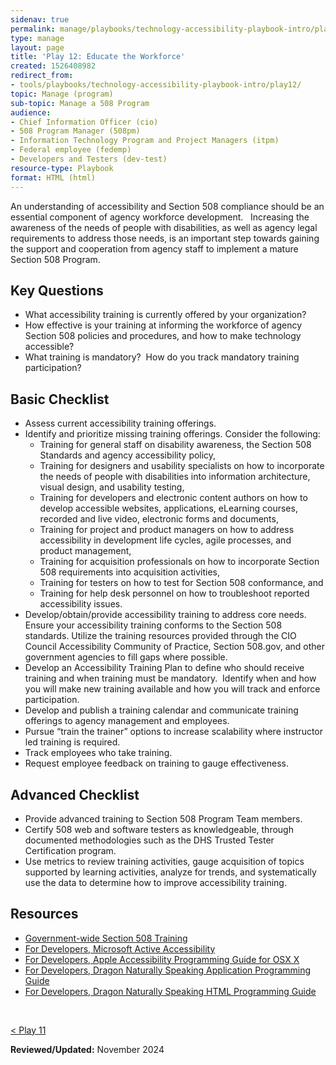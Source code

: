 ```yaml
---
sidenav: true
permalink: manage/playbooks/technology-accessibility-playbook-intro/play12/
type: manage
layout: page
title: 'Play 12: Educate the Workforce'
created: 1526408982
redirect_from:
- tools/playbooks/technology-accessibility-playbook-intro/play12/
topic: Manage (program)
sub-topic: Manage a 508 Program
audience:
- Chief Information Officer (cio)
- 508 Program Manager (508pm)
- Information Technology Program and Project Managers (itpm)
- Federal employee (fedemp)
- Developers and Testers (dev-test)
resource-type: Playbook
format: HTML (html)
---
```


An understanding of accessibility and Section 508 compliance should be an essential component of agency workforce development.&nbsp;&nbsp; Increasing the awareness of the needs of people with disabilities, as well as agency legal requirements to address those needs, is an important step towards gaining the support and cooperation from agency staff to implement a mature Section 508 Program.

## Key Questions

  * What accessibility training is currently offered by your organization?
  * How effective is your training at informing the workforce of agency Section 508 policies and procedures, and how to make technology accessible?
  * What training is mandatory?&nbsp; How do you track mandatory training participation?

## Basic Checklist

  * Assess current accessibility training offerings.
  * Identify and prioritize missing training offerings. Consider the following:
      * Training for general staff on disability awareness, the Section 508 Standards and agency accessibility policy,
      * Training for designers and usability specialists on how to incorporate the needs of people with disabilities into information architecture,&nbsp; visual design, and usability testing,
      * Training for developers and electronic content authors on how to develop accessible websites, applications, eLearning courses, recorded and live video, electronic forms and documents,
      * Training for project and product managers on how to address accessibility in development life cycles, agile processes, and product management,
      * Training for acquisition professionals on how to incorporate Section 508 requirements into acquisition activities,
      * Training for testers on how to test for Section 508 conformance, and
      * Training for help desk personnel on how to troubleshoot reported accessibility issues.
  * Develop/obtain/provide accessibility training to address core needs.&nbsp; Ensure your accessibility training conforms to the Section 508 standards. Utilize the training resources provided through the CIO Council Accessibility Community of Practice, Section 508.gov, and other government agencies to fill gaps where possible.
  * Develop an Accessibility Training Plan to define who should receive training and when training must be mandatory.&nbsp; Identify when and how you will make new training available and how you will track and enforce participation.
  * Develop and publish a training calendar and communicate training offerings to agency management and employees.
  * Pursue &ldquo;train the trainer&rdquo; options to increase scalability where instructor led training is required.
  * Track employees who take training.
  * Request employee feedback on training to gauge effectiveness.

## Advanced Checklist

  * Provide advanced training to Section 508 Program Team members.
  * Certify 508 web and software testers as knowledgeable, through documented methodologies such as the DHS Trusted Tester Certification program.
  * Use metrics to review training activities, gauge acquisition of topics supported by learning activities, analyze for trends, and systematically use the data to determine how to improve accessibility training.

## Resources

  * [Government-wide Section 508 Training][1]
  * [For Developers, Microsoft Active Accessibility][2]
  * [For Developers, Apple Accessibility Programming Guide for OSX X][3]
  * [For Developers, Dragon Naturally Speaking Application Programming Guide][4]
  * [For Developers, Dragon Naturally Speaking HTML Programming Guide][5]

&nbsp;

<div id="prev-next-section" style="justify-content: space-around;">
    <a class="prev-page" title="Go to Play 11"
      href="{{site.baseurl}}/manage/playbooks/technology-accessibility-playbook-intro/play11"> < Play 11
    </a>
</div>

**Reviewed/Updated:** November 2024

 [1]: {{site.baseurl}}/tools
 [2]: https://msdn.microsoft.com/en-us/library/windows/desktop/dd373592
 [3]: http://developer.apple.com/library/mac/documentation/Accessibility/Conceptual/AccessibilityMacOSX/
 [4]: http://www.nuance.com/ucmprod/groups/healthcare/documents/webasset/nd_004978.pdf
 [5]: http://www.nuance.com/ucmprod/groups/healthcare/documents/webasset/nd_004979.pdf